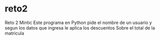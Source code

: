 # reto2
Reto 2 Mintic
Este programa en Python pide el nombre de un usuario y segun los datos que ingresa le aplica los descuentos
Sobre el total de la matricula
